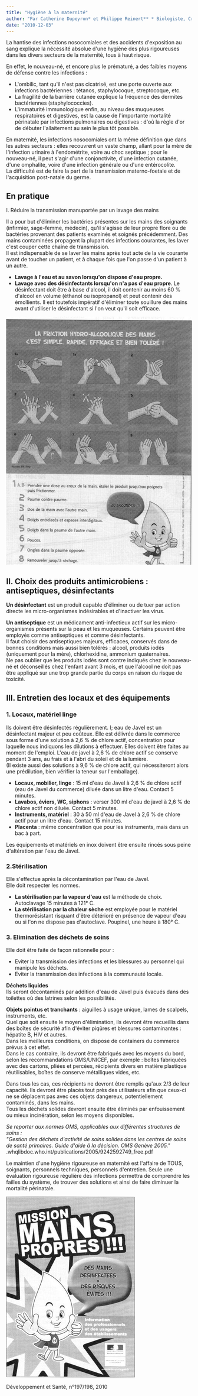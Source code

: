 ```yaml
---
title: "Hygiène à la maternité"
author: "Par Catherine Dupeyron* et Philippe Reinert** * Biologiste, Créteil, **Pédiatre, Créteil, France."
date: "2010-12-03"
---
```


La hantise des infections nosocomiales et des accidents d'exposition au sang explique la nécessité absolue d'une hygiène des plus rigoureuses dans les divers secteurs de la maternité, tous à haut risque.

En effet, le nouveau-né, et encore plus le prématuré, a des faibles moyens de défense contre les infections :

*   L'ombilic, tant qu'il n'est pas cicatrisé, est une porte ouverte aux infections bactériennes : tétanos, staphylocoque, streptocoque, etc.
*   La fragilité de la barrière cutanée explique la fréquence des dermites bactériennes (staphylococcies).
*   L'immaturité immunologique enfin, au niveau des muqueuses respiratoires et digestives, est la cause de l'importante mortalité périnatale par infections pulmonaires ou digestives : d'où la règle d'or de débuter l'allaitement au sein le plus tôt possible.

En maternité, les infections nosocomiales ont la même définition que dans les autres secteurs : elles recouvrent un vaste champ, allant pour la mère de l'infection urinaire à l'endométrite, voire au choc septique ; pour le nouveau-né, il peut s'agir d'une conjonctivite, d'une infection cutanée, d'une omphalite, voire d'une infection générale ou d'une entérocolite.  
La difficulté est de faire la part de la transmission materno-foetale et de l'acquisition post-natale du germe.
## En pratique  
I. Réduire la transmission manuportée par un lavage des mains

Il a pour but d'éliminer les bactéries présentes sur les mains des soignants (infirmier, sage-femme, médecin), qu'il s'agisse de leur propre flore ou de bactéries provenant des patients examinés et soignés précédemment. Des mains contaminées propagent la plupart des infections courantes, les laver c'est couper cette chaîne de transmission.  
Il est indispensable de se laver les mains après tout acte de la vie courante avant de toucher un patient, et à chaque fois que l'on passe d'un patient à un autre.

*   **Lavage à l'eau et au savon lorsqu'on dispose d'eau propre.**
*   **Lavage avec des désinfectants lorsqu'on n'a pas d'eau propre**. Le désinfectant doit être à base d'alcool, il doit contenir au moins 60 % d'alcool en volume (éthanol ou isopropanol) et peut contenir des émollients. Il est toutefois impératif d'éliminer toute souillure des mains avant d'utiliser le désinfectant si l'on veut qu'il soit efficace.

![](13189-2.jpg)


## II. Choix des produits antimicrobiens : antiseptiques, désinfectants

**Un désinfectant** est un produit capable d'éliminer ou de tuer par action directe les micro-organismes indésirables et d'inactiver les virus.

**Un antiseptique** est un médicament anti-infectieux actif sur les micro-organismes présents sur la peau et les muqueuses. Certains peuvent être employés comme antiseptiques et comme désinfectants.  
Il faut choisir des antiseptiques majeurs, efficaces, conservés dans de bonnes conditions mais aussi bien tolérés : alcool, produits iodés (uniquement pour la mère), chlorhexidine, ammonium quaternaires.  
Ne pas oublier que les produits iodés sont contre indiqués chez le nouveau-né et déconseillés chez l'enfant avant 3 mois, et que l'alcool ne doit pas être appliqué sur une trop grande partie du corps en raison du risque de toxicité.

## III. Entretien des locaux et des équipements

### 1. Locaux, matériel linge

Ils doivent être désinfectés régulièrement. I; eau de Javel est un désinfectant majeur et peu coûteux. Elle est délivrée dans le commerce sous forme d'une solution à 2,6 % de chlore actif, concentration pour laquelle nous indiquons les dilutions à effectuer. Elles doivent être faites au moment de l'emploi. L'eau de javel à 2,6 % de chlore actif se conserve pendant 3 ans, au frais et à l'abri du soleil et de la lumière.  
(Il existe aussi des solutions à 9,6 % de chlore actif, qui nécessiteront alors une prédilution, bien vérifier la teneur sur l'emballage).

*   **Locaux, mobilier, linge** : 15 ml d'eau de Javel à 2,6 % de chlore actif (eau de Javel du commerce) diluée dans un litre d'eau. Contact 5 minutes.
*   **Lavabos, éviers, WC, siphons** : verser 300 ml d'eau de javel à 2,6 % de chlore actif non diluée. Contact 5 minutes.
*   **Instruments, matériel** : 30 à 50 ml d'eau de Javel à 2,6 % de chlore actif pour un litre d'eau. Contact 15 minutes.
*   **Placenta** : même concentration que pour les instruments, mais dans un bac à part.

Les équipements et matériels en inox doivent être ensuite rincés sous peine d'altération par l'eau de Javel.

### 2.Stérilisation

Elle s'effectue après la décontamination par l'eau de Javel.  
Elle doit respecter les normes.

*   **La stérilisation par la vapeur d'eau** est la méthode de choix. Autoclavage 15 minutes à 121° C.
*   **La stérilisation par la chaleur sèche** est employée pour le matériel thermorésistant risquant d'être détérioré en présence de vapeur d'eau ou si l'on ne dispose pas d'autoclave. Poupinel, une heure à 180° C.

### 3. Elimination des déchets de soins

Elle doit être faite de façon rationnelle pour :

*   Eviter la transmission des infections et les blessures au personnel qui manipule les déchets.
*   Eviter la transmission des infections à la communauté locale.

**Déchets liquides**  
Ils seront décontaminés par addition d'eau de Javel puis évacués dans des toilettes où des latrines selon les possibilités.

**Objets pointus et tranchants** : aiguilles à usage unique, lames de scalpels, instruments, etc.  
Quel que soit ensuite le moyen d'élimination, ils devront être recueillis dans des boîtes de sécurité afin d'éviter piqûres et blessures contaminantes : hépatite B, HIV et autres.  
Dans les meilleures conditions, on dispose de containers du commerce prévus à cet effet.  
Dans le cas contraire, ils devront être fabriqués avec les moyens du bord, selon les recommandations OMS/UNICEF, par exemple : boîtes fabriquées avec des cartons, pliées et percées, récipients divers en matière plastique réutilisables, boîtes de conserve métalliques vides, etc.

Dans tous les cas, ces récipients ne devront être remplis qu'aux 2/3 de leur capacité. Ils devront être placés tout près des utilisateurs afin que ceux-ci ne se déplacent pas avec ces objets dangereux, potentiellement contaminés, dans les mains.  
Tous les déchets solides devront ensuite être éliminés par enfouissement ou mieux incinération, selon les moyens disponibles.

_Se reporter aux normes OMS, applicables aux différentes structures de soins :  
"Gestion des déchets d'activité de soins solides dans les centres de soins de santé primaires. Guide d'aide â la décision. OMS Genève 2005."_  
.whqlibdoc.who.int/publications/2005/9242592749_free.pdf

Le maintien d'une hygiène rigoureuse en maternité est l'affaire de TOUS, soignants, personnels techniques, personnels d'entretien. Seule une évaluation rigoureuse régulière des infections permettra de comprendre les failles du système, de trouver des solutions et ainsi de faire diminuer la mortalité périnatale.

![](13189-1.jpg)


Développement et Santé, n°197/198, 2010